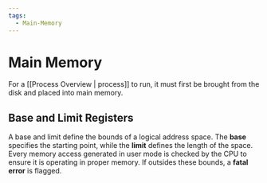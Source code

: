 ```yaml
---
tags:
  - Main-Memory
---
```

# Main Memory
For a [[Process Overview | process]] to run, it must first be brought from the disk and placed into main memory.
## Base and Limit Registers
A base and limit define the bounds of a logical address space. The **base** specifies the starting point, while the **limit** defines the length of the space. Every memory access generated in user mode is checked by the CPU to ensure it is operating in proper memory. If outsides these bounds, a **fatal error** is flagged.